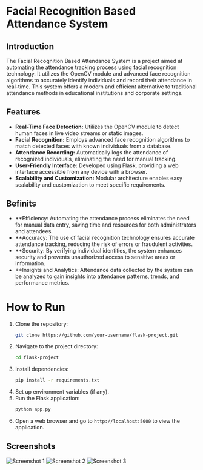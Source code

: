 # Facial Recognition Based Attendance System

## Introduction
The Facial Recognition Based Attendance System is a project aimed at automating the attendance tracking process using facial recognition technology. It utilizes the OpenCV module and advanced face recognition algorithms to accurately identify individuals and record their attendance in real-time. This system offers a modern and efficient alternative to traditional attendance methods in educational institutions and corporate settings.

## Features
- **Real-Time Face Detection:** Utilizes the OpenCV module to detect human faces in live video streams or static images.
- **Facial Recognition:** Employs advanced face recognition algorithms to match detected faces with known individuals from a database.
- **Attendance Recording:** Automatically logs the attendance of recognized individuals, eliminating the need for manual tracking.
- **User-Friendly Interface:** Developed using Flask, providing a web interface accessible from any device with a browser.
- **Scalability and Customization:** Modular architecture enables easy scalability and customization to meet specific requirements.

##  Befinits
   - **Efficiency: Automating the attendance process eliminates the need for manual data entry, saving time and resources for both administrators and attendees.</li>
   - **Accuracy: The use of facial recognition technology ensures accurate attendance tracking, reducing the risk of errors or fraudulent activities.</li>
   - **Security: By verifying individual identities, the system enhances security and prevents unauthorized access to sensitive areas or information.</li>
   - **Insights and Analytics: Attendance data collected by the system can be analyzed to gain insights into attendance patterns, trends, and performance metrics.</li>

# How to Run
1. Clone the repository:
    ```bash
    git clone https://github.com/your-username/flask-project.git
    ```
2. Navigate to the project directory:
    ```bash
    cd flask-project
    ```
3. Install dependencies:
    ```bash
    pip install -r requirements.txt
    ```
4. Set up environment variables (if any).
5. Run the Flask application:
    ```bash
    python app.py
    ```
6. Open a web browser and go to `http://localhost:5000` to view the application.

## Screenshots
![Screenshot 1]()
![Screenshot 2](/screenshots/screenshot2.png)
![Screenshot 3](/screenshots/screenshot3.png)   
    
